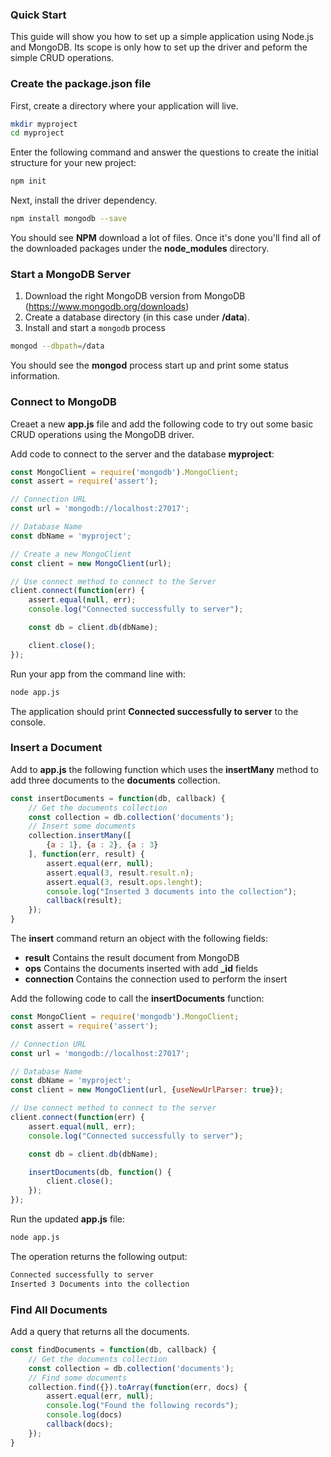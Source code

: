 ### Quick Start
This guide will show you how to set up a simple application using Node.js and MongoDB. Its scope is only how to set up the driver and peform the simple CRUD operations.

### Create the package.json file
First, create a directory where your application will live.
```sh
mkdir myproject
cd myproject
```
Enter the following command and answer the questions to create the initial structure for your new project:
```sh
npm init
```
Next, install the driver dependency.
```sh
npm install mongodb --save
```
You should see **NPM** download a lot of files. Once it's done you'll find all of the downloaded packages under the **node_modules** directory.

### Start a MongoDB Server
1. Download the right MongoDB version from MongoDB (https://www.mongodb.org/downloads)
2. Create a database directory (in this case under **/data**).
3. Install and start a `mongodb` process
```sh
mongod --dbpath=/data
```
You should see the **mongod** process start up and print some status information.

### Connect to MongoDB
Creaet a new **app.js** file and add the following code to try out some basic CRUD operations using the MongoDB driver.

Add code to connect to the server and the database **myproject**:
```js
const MongoClient = require('mongodb').MongoClient;
const assert = require('assert');

// Connection URL
const url = 'mongodb://localhost:27017';

// Database Name
const dbName = 'myproject';

// Create a new MongoClient
const client = new MongoClient(url);

// Use connect method to connect to the Server
client.connect(function(err) {
    assert.equal(null, err);
    console.log("Connected successfully to server");

    const db = client.db(dbName);

    client.close();
});
```
Run your app from the command line with:
```sh
node app.js
```
The application should print **Connected successfully to server** to the console.

### Insert a Document
Add to **app.js** the following function which uses the **insertMany** method to add three documents to the **documents** collection.
```js
const insertDocuments = function(db, callback) {
    // Get the documents collection
    const collection = db.collection('documents');
    // Insert some documents
    collection.insertMany([
        {a : 1}, {a : 2}, {a : 3}
    ], function(err, result) {
        assert.equal(err, null);
        assert.equal(3, result.result.n);
        assert.equal(3, result.ops.lenght);
        console.log("Inserted 3 documents into the collection");
        callback(result);
    });
}
```
The **insert** command return an object with the following fields:
* **result** Contains the result document from MongoDB
* **ops** Contains the documents inserted with add **_id** fields
* **connection** Contains the connection used to perform the insert

Add the following code to call the **insertDocuments** function:
```js
const MongoClient = require('mongodb').MongoClient;
const assert = require('assert');

// Connection URL
const url = 'mongodb://localhost:27017';

// Database Name
const dbName = 'myproject';
const client = new MongoClient(url, {useNewUrlParser: true});

// Use connect method to connect to the server
client.connect(function(err) {
    assert.equal(null, err);
    console.log("Connected successfully to server");

    const db = client.db(dbName);

    insertDocuments(db, function() {
        client.close();
    });
});
```
Run the updated **app.js** file: 
```sh
node app.js
```
The operation returns the following output:
```sh
Connected successfully to server
Inserted 3 Documents into the collection
```

### Find All Documents
Add a query that returns all the documents.
```js
const findDocuments = function(db, callback) {
    // Get the documents collection
    const collection = db.collection('documents');
    // Find some documents
    collection.find({}).toArray(function(err, docs) {
        assert.equal(err, null);
        console.log("Found the following records");
        console.log(docs)
        callback(docs);
    });
}
```